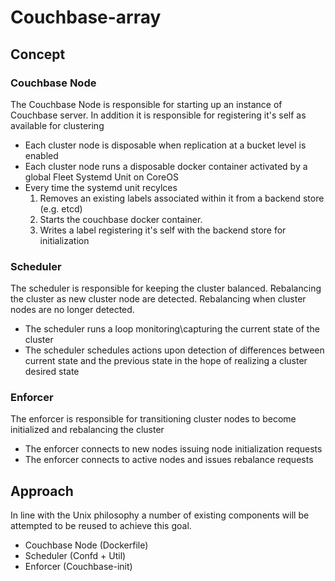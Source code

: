 # Couchbase-array

## Concept

### Couchbase Node

The Couchbase Node is responsible for starting up an instance of Couchbase server. In addition it is responsible for registering it's self as available for clustering

- Each cluster node is disposable when replication at a bucket level is enabled
- Each cluster node runs a disposable docker container activated by a global  Fleet Systemd Unit on CoreOS
- Every time the systemd unit recylces
  1. Removes an existing labels associated within it from a backend store (e.g. etcd)
  2. Starts the couchbase docker container.
  3. Writes a label registering it's self with the backend store for initialization

### Scheduler

The scheduler is responsible for keeping the cluster balanced. Rebalancing the cluster as new cluster node are detected. Rebalancing when cluster nodes are no longer detected.

- The scheduler runs a loop monitoring\capturing the current state of the cluster
- The scheduler schedules actions upon detection of differences between current state and the previous state in the hope of realizing a cluster desired state

### Enforcer

The enforcer is responsible for transitioning cluster nodes to become initialized and rebalancing the cluster
- The enforcer connects to new nodes issuing node initialization requests
- The enforcer connects to active nodes and issues rebalance requests


## Approach

In line with the Unix philosophy a number of existing components will be attempted to be reused to achieve this goal.

- Couchbase Node (Dockerfile)
- Scheduler (Confd + Util)
- Enforcer (Couchbase-init)
